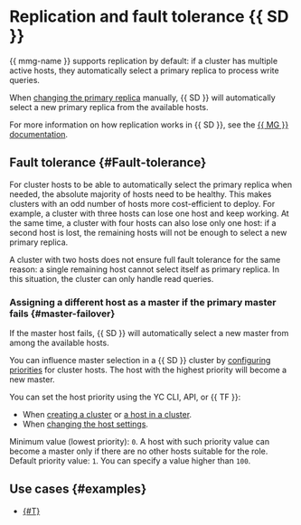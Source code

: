 # Replication and fault tolerance {{ SD }}

{{ mmg-name }} supports replication by default: if a cluster has multiple active hosts, they automatically select a primary replica to process write queries.

When [changing the primary replica](../operations/stepdown.md) manually, {{ SD }} will automatically select a new primary replica from the available hosts.

For more information on how replication works in {{ SD }}, see the [{{ MG }} documentation](https://docs.mongodb.com/manual/replication/).

## Fault tolerance {#Fault-tolerance}

For cluster hosts to be able to automatically select the primary replica when needed, the absolute majority of hosts need to be healthy. This makes clusters with an odd number of hosts more cost-efficient to deploy. For example, a cluster with three hosts can lose one host and keep working. At the same time, a cluster with four hosts can also lose only one host: if a second host is lost, the remaining hosts will not be enough to select a new primary replica.

A cluster with two hosts does not ensure full fault tolerance for the same reason: a single remaining host cannot select itself as primary replica. In this situation, the cluster can only handle read queries.

### Assigning a different host as a master if the primary master fails {#master-failover}

If the master host fails, {{ SD }} will automatically select a new master from among the available hosts.

You can influence master selection in a {{ SD }} cluster by [configuring priorities](../operations/hosts.md#update) for cluster hosts. The host with the highest priority will become a new master.

You can set the host priority using the YC CLI, API, or {{ TF }}:

* When [creating a cluster](../operations/cluster-create.md) or [a host in a cluster](../operations/hosts.md#add).
* When [changing the host settings](../operations/hosts.md#update).

Minimum value (lowest priority): `0`. A host with such priority value can become a master only if there are no other hosts suitable for the role. Default priority value: `1`. You can specify a value higher than `100`.

## Use cases {#examples}

* [{#T}](../tutorials/storedoc-versions.md)
